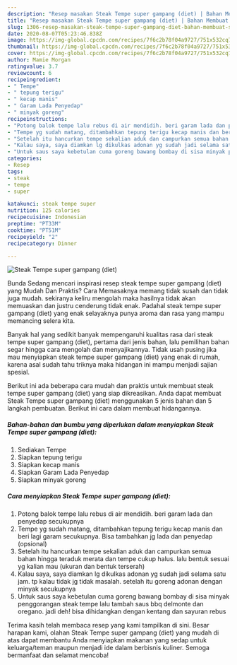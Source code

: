 ```yaml
---
description: "Resep masakan Steak Tempe super gampang (diet) | Bahan Membuat Steak Tempe super gampang (diet) Yang Enak dan Simpel"
title: "Resep masakan Steak Tempe super gampang (diet) | Bahan Membuat Steak Tempe super gampang (diet) Yang Enak dan Simpel"
slug: 1306-resep-masakan-steak-tempe-super-gampang-diet-bahan-membuat-steak-tempe-super-gampang-diet-yang-enak-dan-simpel
date: 2020-08-07T05:23:46.838Z
image: https://img-global.cpcdn.com/recipes/7f6c2b78f04a9727/751x532cq70/steak-tempe-super-gampang-diet-foto-resep-utama.jpg
thumbnail: https://img-global.cpcdn.com/recipes/7f6c2b78f04a9727/751x532cq70/steak-tempe-super-gampang-diet-foto-resep-utama.jpg
cover: https://img-global.cpcdn.com/recipes/7f6c2b78f04a9727/751x532cq70/steak-tempe-super-gampang-diet-foto-resep-utama.jpg
author: Mamie Morgan
ratingvalue: 3.7
reviewcount: 6
recipeingredient:
- " Tempe"
- " tepung terigu"
- " kecap manis"
- " Garam Lada Penyedap"
- " minyak goreng"
recipeinstructions:
- "Potong balok tempe lalu rebus di air mendidih. beri garam lada dan penyedap secukupnya"
- "Tempe yg sudah matang, ditambahkan tepung terigu kecap manis dan beri lagi garam secukupnya. Bisa tambahkan jg lada dan penyedap (opsional)"
- "Setelah itu hancurkan tempe sekalian aduk dan campurkan semua bahan hingga teraduk merata dan tempe cukup halus. lalu bentuk sesuai yg kalian mau (ukuran dan bentuk terserah)"
- "Kalau saya, saya diamkan lg dikulkas adonan yg sudah jadi selama satu jam. tp kalau tidak jg tidak masalah. setelah itu goreng adonan dengan minyak secukupnya"
- "Untuk saus saya kebetulan cuma goreng bawang bombay di sisa minyak penggorangan steak tempe lalu tambah saus bbq delmonte dan oregano. jadi deh! bisa dihidangkan dengan kentang dan sayuran rebus"
categories:
- Resep
tags:
- steak
- tempe
- super

katakunci: steak tempe super 
nutrition: 125 calories
recipecuisine: Indonesian
preptime: "PT33M"
cooktime: "PT51M"
recipeyield: "2"
recipecategory: Dinner

---
```



![Steak Tempe super gampang (diet)](https://img-global.cpcdn.com/recipes/7f6c2b78f04a9727/751x532cq70/steak-tempe-super-gampang-diet-foto-resep-utama.jpg)

Bunda Sedang mencari inspirasi resep steak tempe super gampang (diet) yang Mudah Dan Praktis? Cara Memasaknya memang tidak susah dan tidak juga mudah. sekiranya keliru mengolah maka hasilnya tidak akan memuaskan dan justru cenderung tidak enak. Padahal steak tempe super gampang (diet) yang enak selayaknya punya aroma dan rasa yang mampu memancing selera kita.



Banyak hal yang sedikit banyak mempengaruhi kualitas rasa dari steak tempe super gampang (diet), pertama dari jenis bahan, lalu pemilihan bahan segar hingga cara mengolah dan menyajikannya. Tidak usah pusing jika mau menyiapkan steak tempe super gampang (diet) yang enak di rumah, karena asal sudah tahu triknya maka hidangan ini mampu menjadi sajian spesial.


Berikut ini ada beberapa cara mudah dan praktis untuk membuat steak tempe super gampang (diet) yang siap dikreasikan. Anda dapat membuat Steak Tempe super gampang (diet) menggunakan 5 jenis bahan dan 5 langkah pembuatan. Berikut ini cara dalam membuat hidangannya.

<!--inarticleads1-->

##### Bahan-bahan dan bumbu yang diperlukan dalam menyiapkan Steak Tempe super gampang (diet):

1. Sediakan  Tempe
1. Siapkan  tepung terigu
1. Siapkan  kecap manis
1. Siapkan  Garam Lada Penyedap
1. Siapkan  minyak goreng




<!--inarticleads2-->

##### Cara menyiapkan Steak Tempe super gampang (diet):

1. Potong balok tempe lalu rebus di air mendidih. beri garam lada dan penyedap secukupnya
1. Tempe yg sudah matang, ditambahkan tepung terigu kecap manis dan beri lagi garam secukupnya. Bisa tambahkan jg lada dan penyedap (opsional)
1. Setelah itu hancurkan tempe sekalian aduk dan campurkan semua bahan hingga teraduk merata dan tempe cukup halus. lalu bentuk sesuai yg kalian mau (ukuran dan bentuk terserah)
1. Kalau saya, saya diamkan lg dikulkas adonan yg sudah jadi selama satu jam. tp kalau tidak jg tidak masalah. setelah itu goreng adonan dengan minyak secukupnya
1. Untuk saus saya kebetulan cuma goreng bawang bombay di sisa minyak penggorangan steak tempe lalu tambah saus bbq delmonte dan oregano. jadi deh! bisa dihidangkan dengan kentang dan sayuran rebus




Terima kasih telah membaca resep yang kami tampilkan di sini. Besar harapan kami, olahan Steak Tempe super gampang (diet) yang mudah di atas dapat membantu Anda menyiapkan makanan yang sedap untuk keluarga/teman maupun menjadi ide dalam berbisnis kuliner. Semoga bermanfaat dan selamat mencoba!
